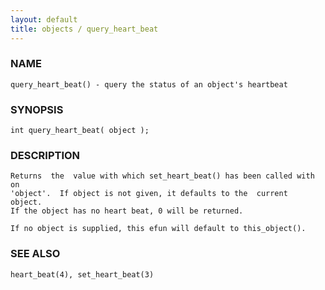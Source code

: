 ```yaml
---
layout: default
title: objects / query_heart_beat
---
```


### NAME

    query_heart_beat() - query the status of an object's heartbeat

### SYNOPSIS

    int query_heart_beat( object );

### DESCRIPTION

    Returns  the  value with which set_heart_beat() has been called with on
    'object'.  If object is not given, it defaults to the  current  object.
    If the object has no heart beat, 0 will be returned.

    If no object is supplied, this efun will default to this_object().

### SEE ALSO

    heart_beat(4), set_heart_beat(3)

